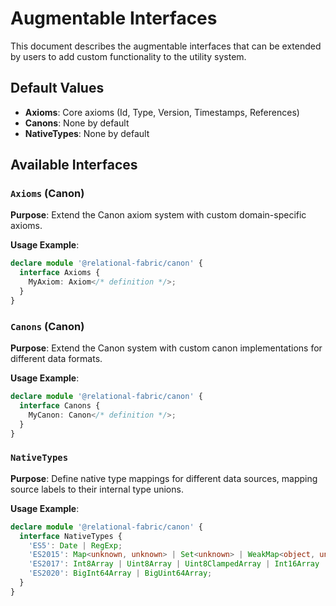 # Augmentable Interfaces

This document describes the augmentable interfaces that can be extended by users to add custom functionality to the utility system.

## Default Values

- **Axioms**: Core axioms (Id, Type, Version, Timestamps, References)
- **Canons**: None by default
- **NativeTypes**: None by default

## Available Interfaces

### `Axioms` (Canon)
**Purpose**: Extend the Canon axiom system with custom domain-specific axioms.

**Usage Example**:
```typescript
declare module '@relational-fabric/canon' {
  interface Axioms {
    MyAxiom: Axiom</* definition */>;
  }
}
```

### `Canons` (Canon)
**Purpose**: Extend the Canon system with custom canon implementations for different data formats.

**Usage Example**:
```typescript
declare module '@relational-fabric/canon' {
  interface Canons {
    MyCanon: Canon</* definition */>;
  }
}
```

### `NativeTypes`
**Purpose**: Define native type mappings for different data sources, mapping source labels to their internal type unions.

**Usage Example**:
```typescript
declare module '@relational-fabric/canon' {
  interface NativeTypes {
    'ES5': Date | RegExp;
    'ES2015': Map<unknown, unknown> | Set<unknown> | WeakMap<object, unknown> | WeakSet<object> | ArrayBuffer | DataView;
    'ES2017': Int8Array | Uint8Array | Uint8ClampedArray | Int16Array | Uint16Array | Int32Array | Uint32Array | Float32Array | Float64Array;
    'ES2020': BigInt64Array | BigUint64Array;
  }
}
```